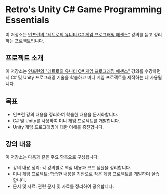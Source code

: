 # Retro's Unity C# Game Programming Essentials

이 저장소는 [인프런의 "레트로의 유니티 C# 게임 프로그래밍 에센스"](https://www.inflearn.com/course/%EC%9C%A0%EB%8B%88%ED%8B%B0-%EA%B2%8C%EC%9E%84-%ED%94%84%EB%A1%9C%EA%B7%B8%EB%9E%98%EB%B0%8D-%EC%97%90%EC%84%BC%EC%8A%A4/dashboard) 강의를 듣고 정리하는 프로젝트입니다.

## 프로젝트 소개

이 저장소는 [인프런의 "레트로의 유니티 C# 게임 프로그래밍 에센스"](https://www.inflearn.com/course/%EC%9C%A0%EB%8B%88%ED%8B%B0-%EA%B2%8C%EC%9E%84-%ED%94%84%EB%A1%9C%EA%B7%B8%EB%9E%98%EB%B0%8D-%EC%97%90%EC%84%BC%EC%8A%A4/dashboard) 강의를 수강하면서 C# 및 Unity 프로그래밍 기술을 학습하고 미니 게임 프로젝트를 제작하는 데 사용됩니다.

## 목표

- 인프런 강의 내용을 정리하여 학습한 내용을 문서화합니다.
- C# 및 Unity를 사용하여 미니 게임 프로젝트를 개발합니다.
- Unity 게임 프로그래밍에 대한 이해를 증진합니다.

## 강의 내용

이 저장소는 다음과 같은 주요 항목으로 구성됩니다:

- 강의 내용 정리: 각 강의별로 핵심 내용과 코드 샘플을 정리합니다.
- 미니 게임 프로젝트: 학습한 내용을 기반으로 작은 게임 프로젝트를 개발하며 실습합니다.
- 문서 및 자료: 관련 문서 및 자료를 정리하여 공유합니다.
